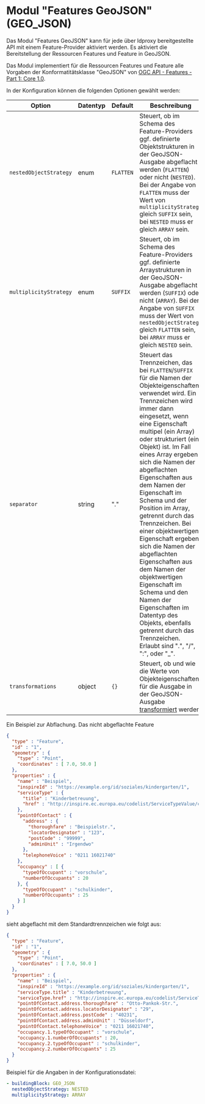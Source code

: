 # Modul "Features GeoJSON" (GEO_JSON)

Das Modul "Features GeoJSON" kann für jede über ldproxy bereitgestellte API mit einem Feature-Provider aktiviert werden. Es aktiviert die Bereitstellung der Ressourcen Features und Feature in GeoJSON.

Das Modul implementiert für die Ressourcen Features und Feature alle Vorgaben der Konformatitätsklasse "GeoJSON" von [OGC API - Features - Part 1: Core 1.0](http://www.opengis.net/doc/IS/ogcapi-features-1/1.0#rc_geojson).

In der Konfiguration können die folgenden Optionen gewählt werden:

|Option |Datentyp |Default |Beschreibung
| --- | --- | --- | ---
|`nestedObjectStrategy` |enum |`FLATTEN` |Steuert, ob im Schema des Feature-Providers ggf. definierte Objektstrukturen in der GeoJSON-Ausgabe abgeflacht werden (`FLATTEN`) oder nicht (`NESTED`). Bei der Angabe von `FLATTEN` muss der Wert von `multiplicityStrategy` gleich `SUFFIX` sein, bei `NESTED` muss er gleich `ARRAY` sein.
|`multiplicityStrategy` |enum |`SUFFIX` |Steuert, ob im Schema des Feature-Providers ggf. definierte Arraystrukturen in der GeoJSON-Ausgabe abgeflacht werden (`SUFFIX`) oder nicht (`ARRAY`). Bei der Angabe von `SUFFIX` muss der Wert von `nestedObjectStrategy` gleich `FLATTEN` sein, bei `ARRAY` muss er gleich `NESTED` sein.
|`separator` |string |"." |Steuert das Trennzeichen, das bei `FLATTEN`/`SUFFIX` für die Namen der Objekteigenschaften verwendet wird. Ein Trennzeichen wird immer dann eingesetzt, wenn eine Eigenschaft multipel (ein Array) oder strukturiert (ein Objekt) ist. Im Fall eines Array ergeben sich die Namen der abgeflachten Eigenschaften aus dem Namen der Eigenschaft im Schema und der Position im Array, getrennt durch das Trennzeichen. Bei einer objektwertigen Eigenschaft ergeben sich die Namen der abgeflachten Eigenschaften aus dem Namen der objektwertigen Eigenschaft im Schema und den Namen der Eigenschaften im Datentyp des Objekts, ebenfalls getrennt durch das Trennzeichen. Erlaubt sind ".", "/", ":", oder "_".
|`transformations` |object |`{}` |Steuert, ob und wie die Werte von Objekteigenschaften für die Ausgabe in der GeoJSON-Ausgabe [transformiert](general-rules.md#transformations) werden.

Ein Beispiel zur Abflachung. Das nicht abgeflachte Feature

```json
{
  "type" : "Feature",
  "id" : "1",
  "geometry" : {
    "type" : "Point",
    "coordinates" : [ 7.0, 50.0 ]
  },
  "properties" : {
    "name" : "Beispiel",
    "inspireId" : "https://example.org/id/soziales/kindergarten/1",
    "serviceType" : {
      "title" : "Kinderbetreuung",
      "href" : "http://inspire.ec.europa.eu/codelist/ServiceTypeValue/childCareService"
    },
    "pointOfContact" : {
      "address" : {
        "thoroughfare" : "Beispielstr.",
        "locatorDesignator" : "123",
        "postCode" : "99999",
        "adminUnit" : "Irgendwo"
      },
      "telephoneVoice" : "0211 16021740"
    },
    "occupancy" : [ {
      "typeOfOccupant" : "vorschule",
      "numberOfOccupants" : 20
    }, {
      "typeOfOccupant" : "schulkinder",
      "numberOfOccupants" : 25
    } ]
  }
}
```

sieht abgeflacht mit dem Standardtrennzeichen wie folgt aus:

```json
{
  "type" : "Feature",
  "id" : "1",
  "geometry" : {
    "type" : "Point",
    "coordinates" : [ 7.0, 50.0 ]
  },
  "properties" : {
    "name" : "Beispiel",
    "inspireId" : "https://example.org/id/soziales/kindergarten/1",
    "serviceType.title" : "Kinderbetreuung",
    "serviceType.href" : "http://inspire.ec.europa.eu/codelist/ServiceTypeValue/childCareService",
    "pointOfContact.address.thoroughfare" : "Otto-Pankok-Str.",
    "pointOfContact.address.locatorDesignator" : "29",
    "pointOfContact.address.postCode" : "40231",
    "pointOfContact.address.adminUnit" : "Düsseldorf",
    "pointOfContact.telephoneVoice" : "0211 16021740",
    "occupancy.1.typeOfOccupant" : "vorschule",
    "occupancy.1.numberOfOccupants" : 20,
    "occupancy.2.typeOfOccupant" : "schulkinder",
    "occupancy.2.numberOfOccupants" : 25
  }
}
```

Beispiel für die Angaben in der Konfigurationsdatei:

```yaml
- buildingBlock: GEO_JSON
  nestedObjectStrategy: NESTED
  multiplicityStrategy: ARRAY
```
